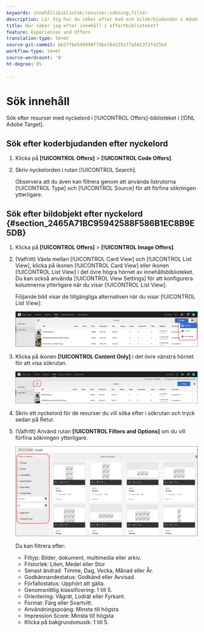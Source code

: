 ```yaml
---
keywords: innehållsbibliotek;resurser;sökning;filter
description: Lär dig hur du söker efter kod och bilderbjudanden i Adobe Target Offers-biblioteket.
title: Hur söker jag efter innehåll i offertbiblioteket?
feature: Experiences and Offers
translation-type: tm+mt
source-git-commit: bb27f6e540998f7dbe7642551f7a5013f2fd25b4
workflow-type: tm+mt
source-wordcount: '0'
ht-degree: 0%

---
```



# Sök innehåll

Sök efter resurser med nyckelord i [!UICONTROL Offers]-biblioteket i [!DNL Adobe Target].

## Sök efter koderbjudanden efter nyckelord

1. Klicka på **[!UICONTROL Offers]** > **[!UICONTROL Code Offers]**.
1. Skriv nyckelorden i rutan [!UICONTROL Search].

   Observera att du även kan filtrera genom att använda listrutorna [!UICONTROL Type] och [!UICONTROL Source] för att förfina sökningen ytterligare.

## Sök efter bildobjekt efter nyckelord {#section_2465A71BC95942588F586B1EC8B9E5DB}

1. Klicka på **[!UICONTROL Offers]** > **[!UICONTROL Image Offers]**.

1. (Valfritt) Växla mellan [!UICONTROL Card View] och [!UICONTROL List View], klicka på ikonen [!UICONTROL Card View] eller ikonen [!UICONTROL List View] i det övre högra hörnet av innehållsbiblioteket. Du kan också använda [!UICONTROL View Settings] för att konfigurera kolumnerna ytterligare när du visar [!UICONTROL List View].

   Följande bild visar de tillgängliga alternativen när du visar [!UICONTROL List View]:

   ![Alternativ för listvy](/help/c-experiences/c-manage-content/assets/view-settings-options.png)

1. Klicka på ikonen **[!UICONTROL Content Only]** i det övre vänstra hörnet för att visa sökrutan.

   ![Alternativet Endast innehåll](/help/c-experiences/c-manage-content/assets/content-only.png)

1. Skriv ett nyckelord för de resurser du vill söka efter i sökrutan och tryck sedan på Retur.

1. (Valfritt) Använd rutan **[!UICONTROL Filters and Options]** om du vill förfina sökningen ytterligare.

   ![Filter- och alternativfönster](/help/c-experiences/c-manage-content/assets/filter-and-options.png)

   Du kan filtrera efter:

   * Filtyp: Bilder, dokument, multimedia eller arkiv.
   * Filstorlek: Liten, Medel eller Stor
   * Senast ändrad: Timme, Dag, Vecka, Månad eller År.
   * Godkännandestatus: Godkänd eller Avvisad.
   * Förfallostatus: Upphört att gälla.
   * Genomsnittlig klassificering: 1 till 5.
   * Orientering: Vågrät, Lodrät eller Fyrkant.
   * Format: Färg eller Svartvitt.
   * Användningspoäng: Minsta till högsta
   * Impression Score: Minsta till högsta
   * Klicka på bakgrundsmusik: 1 till 5.